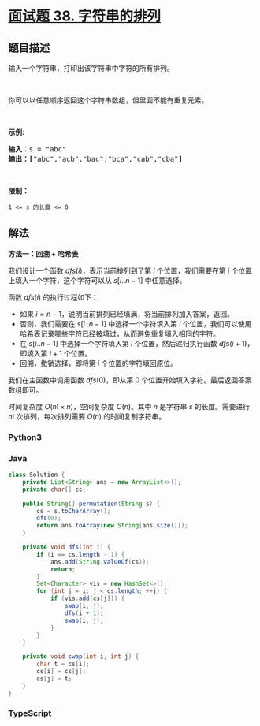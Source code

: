 # [面试题 38. 字符串的排列](https://leetcode.cn/problems/zi-fu-chuan-de-pai-lie-lcof/)

## 题目描述

<!-- 这里写题目描述 -->

<p>输入一个字符串，打印出该字符串中字符的所有排列。</p>

<p>&nbsp;</p>

<p>你可以以任意顺序返回这个字符串数组，但里面不能有重复元素。</p>

<p>&nbsp;</p>

<p><strong>示例:</strong></p>

<pre><strong>输入：</strong>s = &quot;abc&quot;
<strong>输出：[</strong>&quot;abc&quot;,&quot;acb&quot;,&quot;bac&quot;,&quot;bca&quot;,&quot;cab&quot;,&quot;cba&quot;<strong>]</strong>
</pre>

<p>&nbsp;</p>

<p><strong>限制：</strong></p>

<p><code>1 &lt;= s 的长度 &lt;= 8</code></p>

## 解法

<!-- 这里可写通用的实现逻辑 -->

**方法一：回溯 + 哈希表**

我们设计一个函数 $dfs(i)$，表示当前排列到了第 $i$ 个位置，我们需要在第 $i$ 个位置上填入一个字符，这个字符可以从 $s[i..n-1]$ 中任意选择。

函数 $dfs(i)$ 的执行过程如下：

-   如果 $i = n-1$，说明当前排列已经填满，将当前排列加入答案，返回。
-   否则，我们需要在 $s[i..n-1]$ 中选择一个字符填入第 $i$ 个位置，我们可以使用哈希表记录哪些字符已经被填过，从而避免重复填入相同的字符。
-   在 $s[i..n-1]$ 中选择一个字符填入第 $i$ 个位置，然后递归执行函数 $dfs(i+1)$，即填入第 $i+1$ 个位置。
-   回溯，撤销选择，即将第 $i$ 个位置的字符填回原位。

我们在主函数中调用函数 $dfs(0)$，即从第 0 个位置开始填入字符。最后返回答案数组即可。

时间复杂度 $O(n! \times n)$，空间复杂度 $O(n)$。其中 $n$ 是字符串 $s$ 的长度。需要进行 $n!$ 次排列，每次排列需要 $O(n)$ 的时间复制字符串。

<!-- tabs:start -->

### **Python3**

<!-- 这里可写当前语言的特殊实现逻辑 -->



### **Java**

<!-- 这里可写当前语言的特殊实现逻辑 -->

```java
class Solution {
    private List<String> ans = new ArrayList<>();
    private char[] cs;

    public String[] permutation(String s) {
        cs = s.toCharArray();
        dfs(0);
        return ans.toArray(new String[ans.size()]);
    }

    private void dfs(int i) {
        if (i == cs.length - 1) {
            ans.add(String.valueOf(cs));
            return;
        }
        Set<Character> vis = new HashSet<>();
        for (int j = i; j < cs.length; ++j) {
            if (vis.add(cs[j])) {
                swap(i, j);
                dfs(i + 1);
                swap(i, j);
            }
        }
    }

    private void swap(int i, int j) {
        char t = cs[i];
        cs[i] = cs[j];
        cs[j] = t;
    }
}
```













### **TypeScript**












